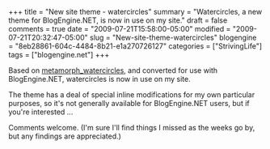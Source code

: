+++
title = "New site theme - watercircles"
summary = "Watercircles, a new theme for BlogEngine.NET, is now in use on my site."
draft = false
comments = true
date = "2009-07-21T15:58:00-05:00"
modified = "2009-07-21T20:32:47-05:00"
slug = "New-site-theme-watercircles"
blogengine = "8eb28861-604c-4484-8b21-e1a270726127"
categories = ["StrivingLife"]
tags = ["blogengine.net"]
+++

<p>Based on <a href="http://www.opendesigns.org/design/?template=2382">metamorph_watercircles</a>, and converted for use with BlogEngine.NET, watercircles is now in use on my site.</p>
<p>The theme has a deal of special inline modifications for my own particular purposes, so it's not generally available for BlogEngine.NET users, but if you're interested ...</p>
<p>Comments welcome. (I'm sure I'll find things I missed as the weeks go by, but any findings are appreciated.)</p>
